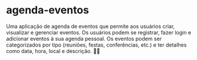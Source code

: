 # agenda-eventos
Uma aplicação de agenda de eventos que permite aos usuários criar, visualizar e gerenciar eventos. Os usuários podem se registrar, fazer login e adicionar eventos à sua agenda pessoal. Os eventos podem ser categorizados por tipo (reuniões, festas, conferências, etc.) e ter detalhes como data, hora, local e descrição. 📅🎉
